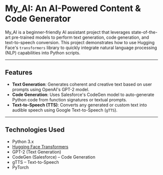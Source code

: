 # My_AI: An AI-Powered Content & Code Generator

My_AI is a beginner-friendly AI assistant project that leverages state-of-the-art pre-trained models to perform text generation, code generation, and text-to-speech conversion. This project demonstrates how to use Hugging Face's `transformers` library to quickly integrate natural language processing (NLP) capabilities into Python scripts.

---

## Features

- **Text Generation**: Generates coherent and creative text based on user prompts using OpenAI's GPT-2 model.
- **Code Generation**: Uses Salesforce's CodeGen model to auto-generate Python code from function signatures or textual prompts.
- **Text-to-Speech (TTS)**: Converts any generated or custom text into audible speech using Google Text-to-Speech (`gTTS`).

---

## Technologies Used

- Python 3.x
- [Hugging Face Transformers](https://huggingface.co/transformers/)
- GPT-2 (Text Generation)
- CodeGen (Salesforce) – Code Generation
- gTTS – Text-to-Speech
- PyTorch
